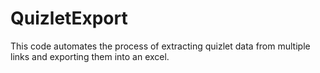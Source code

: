 # QuizletExport
This code automates the process of extracting quizlet data from multiple links and exporting them into an excel.
